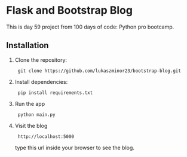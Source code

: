 # Flask and Bootstrap Blog

This is day 59 project from 100 days of code: Python pro bootcamp.


## Installation

1. Clone the repository:

        git clone https://github.com/lukaszminor23/bootstrap-blog.git
2. Install dependencies:
    
        pip install requirements.txt
3. Run the app

        python main.py
4. Visit the blog
        
        http://localhost:5000
    type this url inside your browser to see the blog.
